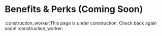 # Benefits & Perks (Coming Soon)

:construction\_worker:This page is under construction. Check back again soon! :construction\_worker:
